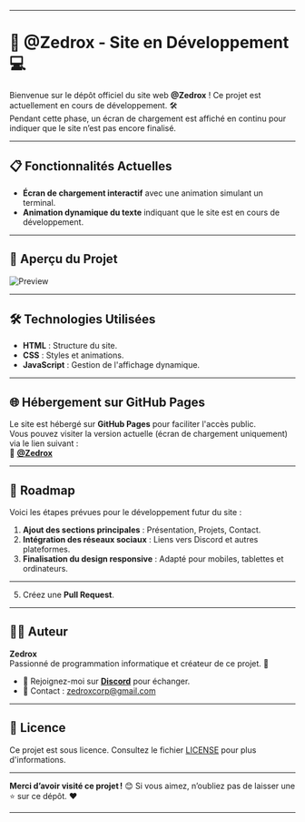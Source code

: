 

---

# 🚀 @Zedrox - Site en Développement 💻

Bienvenue sur le dépôt officiel du site web **@Zedrox** ! Ce projet est actuellement en cours de développement. 🛠️  
Pendant cette phase, un écran de chargement est affiché en continu pour indiquer que le site n’est pas encore finalisé.

---

## 📋 Fonctionnalités Actuelles

- **Écran de chargement interactif** avec une animation simulant un terminal.
- **Animation dynamique du texte** indiquant que le site est en cours de développement.

---

## 🌟 Aperçu du Projet

![Preview](https://zupimages.net/up/24/50/ift0.png)  


---

## 🛠️ Technologies Utilisées

- **HTML** : Structure du site.
- **CSS** : Styles et animations.
- **JavaScript** : Gestion de l'affichage dynamique.

---

## 🌐 Hébergement sur GitHub Pages

Le site est hébergé sur **GitHub Pages** pour faciliter l'accès public.  
Vous pouvez visiter la version actuelle (écran de chargement uniquement) via le lien suivant :  
🔗 **[@Zedrox](https://black-at.github.io/zedrox/)**

---

## 📌 Roadmap

Voici les étapes prévues pour le développement futur du site :

1. **Ajout des sections principales** : Présentation, Projets, Contact.
2. **Intégration des réseaux sociaux** : Liens vers Discord et autres plateformes.
3. **Finalisation du design responsive** : Adapté pour mobiles, tablettes et ordinateurs.

---

5. Créez une **Pull Request**.

---

## 🧑‍💻 Auteur

**Zedrox**  
Passionné de programmation informatique et créateur de ce projet. 🎉

- 💬 Rejoignez-moi sur **[Discord](https://discord.gg/YqupzyMejM)** pour échanger.
- 📧 Contact : [zedroxcorp@gmail.com](mailto:zedroxcorp@gmail.com)

---

## 📝 Licence

Ce projet est sous licence. Consultez le fichier [LICENSE](LICENSE) pour plus d'informations.

---

**Merci d’avoir visité ce projet !** 😊 Si vous aimez, n’oubliez pas de laisser une ⭐ sur ce dépôt. ❤️

--- 
